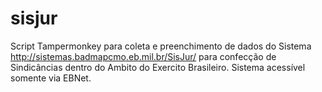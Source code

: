 # sisjur
Script Tampermonkey para coleta e preenchimento de dados do Sistema http://sistemas.badmapcmo.eb.mil.br/SisJur/ para confecção de Sindicâncias dentro do Ambito do Exercito Brasileiro. Sistema acessível somente via EBNet.
